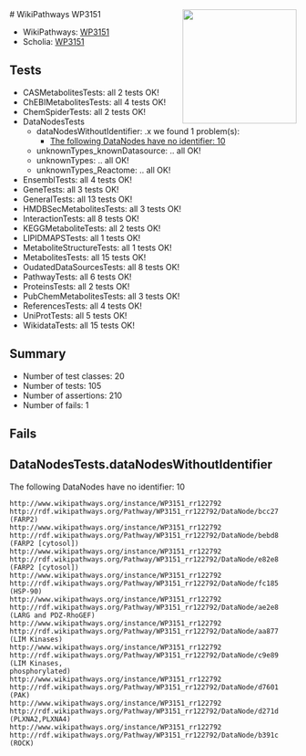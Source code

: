 <img style="float: right; width: 200px" src="https://upload.wikimedia.org/wikipedia/commons/thumb/8/83/Wplogo_with_text_500.png/640px-Wplogo_with_text_500.png" />
# WikiPathways WP3151

* WikiPathways: [WP3151](https://new.wikipathways.org/pathways/WP3151)
* Scholia: [WP3151](https://scholia.toolforge.org/wikipathways/WP3151)
## Tests
* CASMetabolitesTests: all 2 tests OK!
* ChEBIMetabolitesTests: all 4 tests OK!
* ChemSpiderTests: all 2 tests OK!
* DataNodesTests
    * dataNodesWithoutIdentifier: .x we found 1 problem(s):
        * [The following DataNodes have no identifier: 10](#8792c490)
    * unknownTypes_knownDatasource: .. all OK!
    * unknownTypes: .. all OK!
    * unknownTypes_Reactome: .. all OK!
* EnsemblTests: all 4 tests OK!
* GeneTests: all 3 tests OK!
* GeneralTests: all 13 tests OK!
* HMDBSecMetabolitesTests: all 3 tests OK!
* InteractionTests: all 8 tests OK!
* KEGGMetaboliteTests: all 2 tests OK!
* LIPIDMAPSTests: all 1 tests OK!
* MetaboliteStructureTests: all 1 tests OK!
* MetabolitesTests: all 15 tests OK!
* OudatedDataSourcesTests: all 8 tests OK!
* PathwayTests: all 6 tests OK!
* ProteinsTests: all 2 tests OK!
* PubChemMetabolitesTests: all 3 tests OK!
* ReferencesTests: all 4 tests OK!
* UniProtTests: all 5 tests OK!
* WikidataTests: all 15 tests OK!


## Summary

* Number of test classes: 20
* Number of tests: 105
* Number of assertions: 210
* Number of fails: 1

## Fails

<a name="8792c490" />

## DataNodesTests.dataNodesWithoutIdentifier

The following DataNodes have no identifier: 10
```
http://www.wikipathways.org/instance/WP3151_rr122792 http://rdf.wikipathways.org/Pathway/WP3151_rr122792/DataNode/bcc27 (FARP2)
http://www.wikipathways.org/instance/WP3151_rr122792 http://rdf.wikipathways.org/Pathway/WP3151_rr122792/DataNode/bebd8 (FARP2 [cytosol])
http://www.wikipathways.org/instance/WP3151_rr122792 http://rdf.wikipathways.org/Pathway/WP3151_rr122792/DataNode/e82e8 (FARP2 [cytosol])
http://www.wikipathways.org/instance/WP3151_rr122792 http://rdf.wikipathways.org/Pathway/WP3151_rr122792/DataNode/fc185 (HSP-90)
http://www.wikipathways.org/instance/WP3151_rr122792 http://rdf.wikipathways.org/Pathway/WP3151_rr122792/DataNode/ae2e8 (LARG and PDZ-RhoGEF)
http://www.wikipathways.org/instance/WP3151_rr122792 http://rdf.wikipathways.org/Pathway/WP3151_rr122792/DataNode/aa877 (LIM Kinases)
http://www.wikipathways.org/instance/WP3151_rr122792 http://rdf.wikipathways.org/Pathway/WP3151_rr122792/DataNode/c9e89 (LIM Kinases,
phosphorylated)
http://www.wikipathways.org/instance/WP3151_rr122792 http://rdf.wikipathways.org/Pathway/WP3151_rr122792/DataNode/d7601 (PAK)
http://www.wikipathways.org/instance/WP3151_rr122792 http://rdf.wikipathways.org/Pathway/WP3151_rr122792/DataNode/d271d (PLXNA2,PLXNA4)
http://www.wikipathways.org/instance/WP3151_rr122792 http://rdf.wikipathways.org/Pathway/WP3151_rr122792/DataNode/b391c (ROCK)
```

